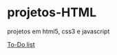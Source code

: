 # projetos-HTML
 projetos em html5, css3 e javascript

<a href="https://maycong.github.io/projetos-HTML/to-do%20list/to-do%20list.html">To-Do list</a>